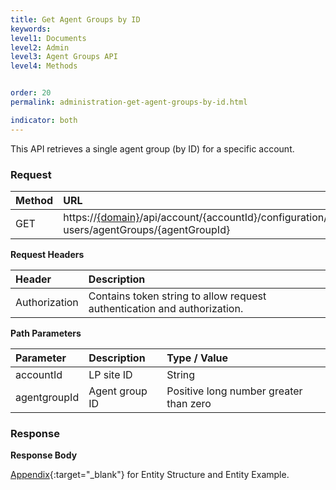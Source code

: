 ```yaml
---
title: Get Agent Groups by ID
keywords:
level1: Documents
level2: Admin
level3: Agent Groups API
level4: Methods


order: 20
permalink: administration-get-agent-groups-by-id.html

indicator: both
---
```


This API retrieves a single agent group (by ID) for a specific account.

### Request

 |Method | URL |
| :-------- | :----- |
 |GET | https://[{domain}](https://developers.liveperson.com/agent-domain-domain-api.html)/api/account/{accountId}/configuration/le-users/agentGroups/{agentGroupId} |

**Request Headers**

| Header | Description |
| :-------- | :------------ |
| Authorization | Contains token string to allow request authentication and authorization. |

**Path Parameters**

 |Parameter | Description | Type / Value |
| :----------- | :------------- | :------------- |
|accountId | LP site ID | String  |
 |agentgroupId | Agent group ID | Positive long number greater than zero |

### Response

**Response Body**

[Appendix](administration-agent-groups-appendix.html){:target="_blank"} for Entity Structure and Entity Example.
